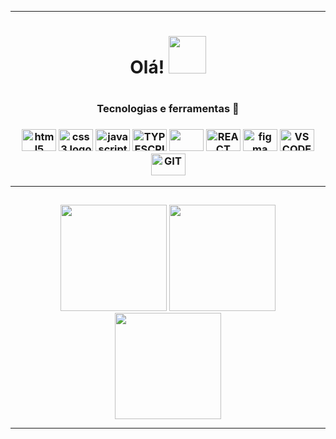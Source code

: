<hr/>
<div display="flex" align="center" margin="500px">


<h1 align="center" font-size="300">Olá! <img src="https://media.tenor.com/PN7Bccnho5wAAAAj/penguin-hi.gif" height="60px"></h1>

</div>

      
 #
<div align="center">
  <div>      
    <h3>Tecnologias e ferramentas 🔧<h3>
  <img src="https://cdn.jsdelivr.net/gh/devicons/devicon/icons/html5/html5-original.svg" height="35" width="55" alt="html5 logo" title="HTML5"  />
  <img src="https://cdn.jsdelivr.net/gh/devicons/devicon/icons/css3/css3-original.svg"height="35" width="55" alt="css3 logo" title="CSS3" />
     <img src="https://cdn.jsdelivr.net/gh/devicons/devicon/icons/javascript/javascript-original.svg" height="35" width="55" alt="javascript logo"  >
      <img src="https://cdn.jsdelivr.net/gh/devicons/devicon/icons/typescript/typescript-original.svg" height="35" width="55" title="TYPESCRIPT">
     <img src="https://cdn.jsdelivr.net/gh/devicons/devicon/icons/ruby/ruby-original.svg" height="35" width="55" />
    <img src="https://cdn.jsdelivr.net/gh/devicons/devicon/icons/react/react-original.svg" height="35" width="55" title="REACT NATIVE">
   <img src="https://cdn.jsdelivr.net/gh/devicons/devicon/icons/figma/figma-original.svg" height="35" width="55" alt="figma logo"  title="FIGMA"/>
  <img src="https://cdn.jsdelivr.net/gh/devicons/devicon/icons/vscode/vscode-original.svg" height="35" width="55" a title="VSCODE" />
     <img src="https://cdn.jsdelivr.net/gh/devicons/devicon/icons/git/git-original.svg" height="35" width="55" a title="GIT"/>
  </div>

 
 <hr/>

 ##
 
 <img height="170cm" src="http://github-profile-summary-cards.vercel.app/api/cards/most-commit-language?username=mareanx&theme=github_dark"/>
 <img height="170cm" src="http://github-profile-summary-cards.vercel.app/api/cards/stats?username=mareanx&theme=github_dark"/>
<br>
 
<img height="170cm" src="http://github-profile-summary-cards.vercel.app/api/cards/profile-details?username=mareanx&theme=github_dark"/>
<hr/>    



